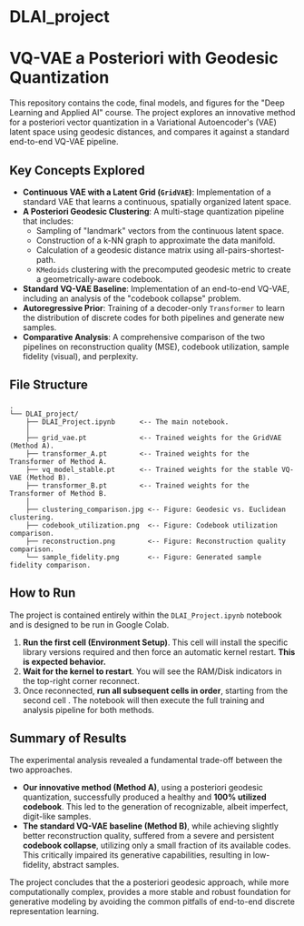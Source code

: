 # DLAI_project

# VQ-VAE a Posteriori with Geodesic Quantization

This repository contains the code, final models, and figures for the "Deep Learning and Applied AI" course. The project explores an innovative method for a posteriori vector quantization in a Variational Autoencoder's (VAE) latent space using geodesic distances, and compares it against a standard end-to-end VQ-VAE pipeline.

## Key Concepts Explored

* **Continuous VAE with a Latent Grid (`GridVAE`)**: Implementation of a standard VAE that learns a continuous, spatially organized latent space.
* **A Posteriori Geodesic Clustering**: A multi-stage quantization pipeline that includes:
    * Sampling of "landmark" vectors from the continuous latent space.
    * Construction of a k-NN graph to approximate the data manifold.
    * Calculation of a geodesic distance matrix using all-pairs-shortest-path.
    * `KMedoids` clustering with the precomputed geodesic metric to create a geometrically-aware codebook.
* **Standard VQ-VAE Baseline**: Implementation of an end-to-end VQ-VAE, including an analysis of the "codebook collapse" problem.
* **Autoregressive Prior**: Training of a decoder-only `Transformer` to learn the distribution of discrete codes for both pipelines and generate new samples.
* **Comparative Analysis**: A comprehensive comparison of the two pipelines on reconstruction quality (MSE), codebook utilization, sample fidelity (visual), and perplexity.

## File Structure

```
.
└── DLAI_project/
    ├── DLAI_Project.ipynb      <-- The main notebook.
    │
    ├── grid_vae.pt             <-- Trained weights for the GridVAE (Method A).
    ├── transformer_A.pt        <-- Trained weights for the Transformer of Method A.
    ├── vq_model_stable.pt      <-- Trained weights for the stable VQ-VAE (Method B).
    ├── transformer_B.pt        <-- Trained weights for the Transformer of Method B.
    │
    ├── clustering_comparison.jpg <-- Figure: Geodesic vs. Euclidean clustering.
    ├── codebook_utilization.png  <-- Figure: Codebook utilization comparison.
    ├── reconstruction.png        <-- Figure: Reconstruction quality comparison.
    └── sample_fidelity.png       <-- Figure: Generated sample fidelity comparison.
```

## How to Run

The project is contained entirely within the `DLAI_Project.ipynb` notebook and is designed to be run in Google Colab.

1.  **Run the first cell (Environment Setup)**. This cell will install the specific library versions required and then force an automatic kernel restart. **This is expected behavior.**
2.  **Wait for the kernel to restart**. You will see the RAM/Disk indicators in the top-right corner reconnect.
3.  Once reconnected, **run all subsequent cells in order**, starting from the second cell . The notebook will then execute the full training and analysis pipeline for both methods.

## Summary of Results

The experimental analysis revealed a fundamental trade-off between the two approaches.
* **Our innovative method (Method A)**, using a posteriori geodesic quantization, successfully produced a healthy and **100% utilized codebook**. This led to the generation of recognizable, albeit imperfect, digit-like samples.
* **The standard VQ-VAE baseline (Method B)**, while achieving slightly better reconstruction quality, suffered from a severe and persistent **codebook collapse**, utilizing only a small fraction of its available codes. This critically impaired its generative capabilities, resulting in low-fidelity, abstract samples.

The project concludes that the a posteriori geodesic approach, while more computationally complex, provides a more stable and robust foundation for generative modeling by avoiding the common pitfalls of end-to-end discrete representation learning.
